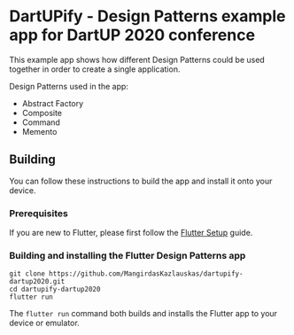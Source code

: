 # DartUPify - Design Patterns example app for DartUP 2020 conference

This example app shows how different Design Patterns could be used together in order to create a single application.

Design Patterns used in the app:

- Abstract Factory
- Composite
- Command
- Memento

## Building

You can follow these instructions to build the app and install it onto your device.

### Prerequisites

If you are new to Flutter, please first follow the [Flutter Setup](https://flutter.dev/setup/) guide.

### Building and installing the Flutter Design Patterns app

```
git clone https://github.com/MangirdasKazlauskas/dartupify-dartup2020.git
cd dartupify-dartup2020
flutter run
```

The `flutter run` command both builds and installs the Flutter app to your device or emulator.
